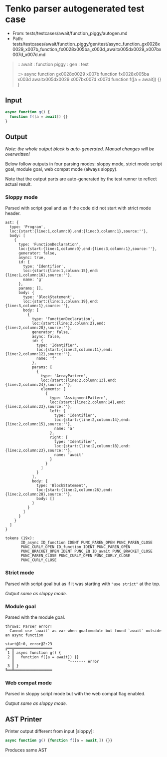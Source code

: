 # Tenko parser autogenerated test case

- From: tests/testcases/await/function_piggy/autogen.md
- Path: tests/testcases/await/function_piggy/gen/test/async_function_gx0028x0029_x007b_function_fx0028x005ba_x003d_awaitx005dx0029_x007bx007d_x007d.md

> :: await : function piggy : gen : test
>
> ::> async function gx0028x0029 x007b function fx0028x005ba x003d awaitx005dx0029 x007bx007d x007d
>            function f([a = await]) {}
>          }

## Input


`````js
async function g() {
  function f([a = await]) {}
}
`````

## Output

_Note: the whole output block is auto-generated. Manual changes will be overwritten!_

Below follow outputs in four parsing modes: sloppy mode, strict mode script goal, module goal, web compat mode (always sloppy).

Note that the output parts are auto-generated by the test runner to reflect actual result.

### Sloppy mode

Parsed with script goal and as if the code did not start with strict mode header.

`````
ast: {
  type: 'Program',
  loc:{start:{line:1,column:0},end:{line:3,column:1},source:''},
  body: [
    {
      type: 'FunctionDeclaration',
      loc:{start:{line:1,column:0},end:{line:3,column:1},source:''},
      generator: false,
      async: true,
      id: {
        type: 'Identifier',
        loc:{start:{line:1,column:15},end:{line:1,column:16},source:''},
        name: 'g'
      },
      params: [],
      body: {
        type: 'BlockStatement',
        loc:{start:{line:1,column:19},end:{line:3,column:1},source:''},
        body: [
          {
            type: 'FunctionDeclaration',
            loc:{start:{line:2,column:2},end:{line:2,column:28},source:''},
            generator: false,
            async: false,
            id: {
              type: 'Identifier',
              loc:{start:{line:2,column:11},end:{line:2,column:12},source:''},
              name: 'f'
            },
            params: [
              {
                type: 'ArrayPattern',
                loc:{start:{line:2,column:13},end:{line:2,column:24},source:''},
                elements: [
                  {
                    type: 'AssignmentPattern',
                    loc:{start:{line:2,column:14},end:{line:2,column:23},source:''},
                    left: {
                      type: 'Identifier',
                      loc:{start:{line:2,column:14},end:{line:2,column:15},source:''},
                      name: 'a'
                    },
                    right: {
                      type: 'Identifier',
                      loc:{start:{line:2,column:18},end:{line:2,column:23},source:''},
                      name: 'await'
                    }
                  }
                ]
              }
            ],
            body: {
              type: 'BlockStatement',
              loc:{start:{line:2,column:26},end:{line:2,column:28},source:''},
              body: []
            }
          }
        ]
      }
    }
  ]
}

tokens (19x):
       ID_async ID_function IDENT PUNC_PAREN_OPEN PUNC_PAREN_CLOSE
       PUNC_CURLY_OPEN ID_function IDENT PUNC_PAREN_OPEN
       PUNC_BRACKET_OPEN IDENT PUNC_EQ ID_await PUNC_BRACKET_CLOSE
       PUNC_PAREN_CLOSE PUNC_CURLY_OPEN PUNC_CURLY_CLOSE
       PUNC_CURLY_CLOSE
`````

### Strict mode

Parsed with script goal but as if it was starting with `"use strict"` at the top.

_Output same as sloppy mode._

### Module goal

Parsed with the module goal.

`````
throws: Parser error!
  Cannot use `await` as var when goal=module but found `await` outside an async function

start@1:0, error@2:23
╔══╦═════════════════
 1 ║ async function g() {
 2 ║   function f([a = await]) {}
   ║                        ^------- error
 3 ║ }
╚══╩═════════════════

`````


### Web compat mode

Parsed in sloppy script mode but with the web compat flag enabled.

_Output same as sloppy mode._

## AST Printer

Printer output different from input [sloppy]:

````js
async function g() {function f([a = await,]) {}}
````

Produces same AST
